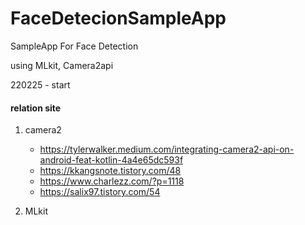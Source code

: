 # FaceDetecionSampleApp
SampleApp For Face Detection

using MLkit, Camera2api

220225 - start





#### relation site
1. camera2
    * https://tylerwalker.medium.com/integrating-camera2-api-on-android-feat-kotlin-4a4e65dc593f
    * https://kkangsnote.tistory.com/48
    * https://www.charlezz.com/?p=1118
    * https://salix97.tistory.com/54
    
2. MLkit